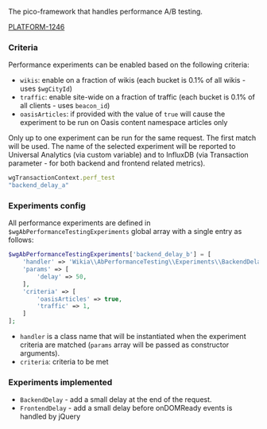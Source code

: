 The pico-framework that handles performance A/B testing.

[PLATFORM-1246](https://wikia-inc.atlassian.net/browse/PLATFORM-1246)

### Criteria

Performance experiments can be enabled based on the following criteria:

*  `wikis`: enable on a fraction of wikis (each bucket is 0.1% of all wikis - uses `$wgCityId`)
* `traffic`: enable site-wide on a fraction of traffic (each bucket is 0.1% of all clients - uses `beacon_id`)
* `oasisArticles`: if provided with the value of `true` will cause the experiment to be run on Oasis content namespace articles only

Only up to one experiment can be run for the same request. The first match will be used. The name of the selected experiment will be reported to Universal Analytics (via custom variable) and to InfluxDB (via Transaction parameter - for both backend and frontend related metrics).

```js
wgTransactionContext.perf_test
"backend_delay_a"
```

### Experiments config

All performance experiments are defined in `$wgAbPerformanceTestingExperiments` global array with a single entry as follows:

```php
$wgAbPerformanceTestingExperiments['backend_delay_b'] = [
	'handler' => 'Wikia\\AbPerformanceTesting\\Experiments\\BackendDelay',
	'params' => [
		'delay' => 50,
	],
	'criteria' => [
		'oasisArticles' => true,
		'traffic' => 1,
	]
];
```

* `handler` is a class name that will be instantiated when the experiment criteria are matched (`params` array will be passed as constructor arguments).
* `criteria`: criteria to be met

### Experiments implemented

* `BackendDelay` - add a small delay at the end of the request.
* `FrontendDelay` - add a small delay before onDOMReady events is handled by jQuery
